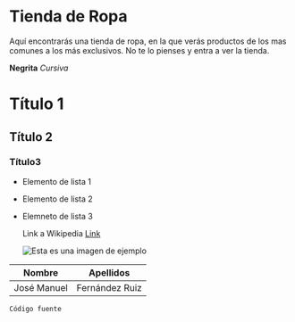 # Tienda de Ropa

Aquí encontrarás una tienda de ropa, en la que verás productos de los mas comunes 
a los más exclusivos. No te lo pienses y entra a ver la tienda.

**Negrita**
*Cursiva*

# Título 1
## Título 2
### Título3

- Elemento de lista 1
- Elemento de lista 2
- Elemneto de lista 3

  Link a Wikipedia [Link](https://es.wikipedia.org/wiki/Wikipedia:Portada)

  ![Esta es una imagen de ejemplo](https://www.alianzafpdual.es/wp-content/uploads/2022/01/IES-Zaidin-Vergeles_logo.png)
  

| **Nombre** | **Apellidos** |
| -----------| -------------- |
| José Manuel|Fernández Ruiz |

`Código fuente`